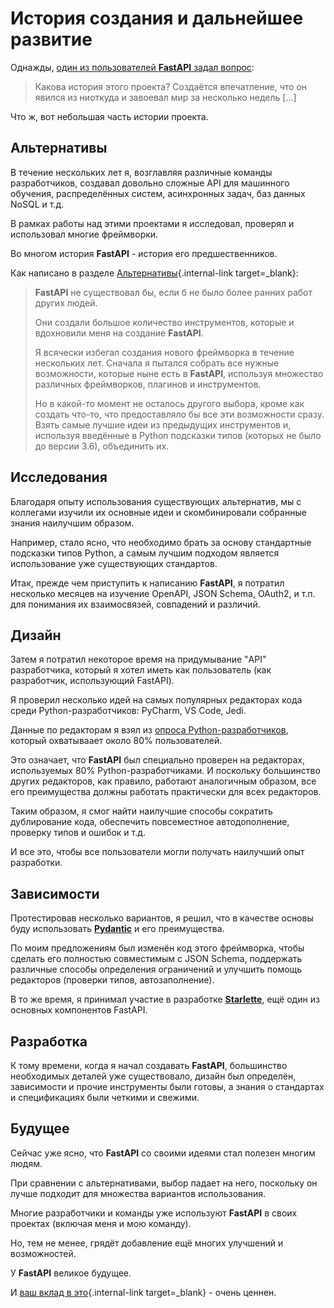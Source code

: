 # История создания и дальнейшее развитие

Однажды, <a href="https://github.com/fastapi/fastapi/issues/3#issuecomment-454956920" class="external-link" target="_blank">один из пользователей **FastAPI** задал вопрос</a>:

> Какова история этого проекта? Создаётся впечатление, что он явился из ниоткуда и завоевал мир за несколько недель [...]

Что ж, вот небольшая часть истории проекта.

## Альтернативы

В течение нескольких лет я, возглавляя различные команды разработчиков, создавал довольно сложные API для машинного обучения, распределённых систем, асинхронных задач, баз данных NoSQL и т.д.

В рамках работы над этими проектами я исследовал, проверял и использовал многие фреймворки.

Во многом история **FastAPI** - история его предшественников.

Как написано в разделе [Альтернативы](alternatives.md){.internal-link target=_blank}:

<blockquote markdown="1">

**FastAPI** не существовал бы, если б не было более ранних работ других людей.

Они создали большое количество инструментов, которые и вдохновили меня на создание **FastAPI**.

Я всячески избегал создания нового фреймворка в течение нескольких лет. Сначала я пытался собрать все нужные возможности, которые ныне есть в **FastAPI**, используя множество различных фреймворков, плагинов и инструментов.

Но в какой-то момент не осталось другого выбора, кроме как создать что-то, что предоставляло бы все эти возможности сразу. Взять самые лучшие идеи из предыдущих инструментов и, используя введённые в Python подсказки типов (которых не было до версии 3.6), объединить их.

</blockquote>

## Исследования

Благодаря опыту использования существующих альтернатив, мы с коллегами изучили их основные идеи и скомбинировали собранные знания наилучшим образом.

Например, стало ясно, что необходимо брать за основу стандартные подсказки типов Python, а самым лучшим подходом является использование уже существующих стандартов.

Итак, прежде чем приступить к написанию **FastAPI**, я потратил несколько месяцев на изучение OpenAPI, JSON Schema, OAuth2, и т.п. для понимания их взаимосвязей, совпадений и различий.

## Дизайн

Затем я потратил некоторое время на придумывание "API" разработчика, который я хотел иметь как пользователь (как разработчик, использующий FastAPI).

Я проверил несколько идей на самых популярных редакторах кода среди Python-разработчиков: PyCharm, VS Code, Jedi.

Данные по редакторам я взял из <a href="https://www.jetbrains.com/research/python-developers-survey-2018/#development-tools" class="external-link" target="_blank">опроса Python-разработчиков</a>, который охватываает около 80% пользователей.

Это означает, что **FastAPI** был специально проверен на редакторах, используемых 80% Python-разработчиками. И поскольку большинство других редакторов, как правило, работают аналогичным образом, все его преимущества должны работать практически для всех редакторов.

Таким образом, я смог найти наилучшие способы сократить дублирование кода, обеспечить повсеместное автодополнение, проверку типов и ошибок и т.д.

И все это, чтобы все пользователи могли получать наилучший опыт разработки.

## Зависимости

Протестировав несколько вариантов, я решил, что в качестве основы буду использовать <a href="https://docs.pydantic.dev/" class="external-link" target="_blank">**Pydantic**</a> и его преимущества.

По моим предложениям был изменён код этого фреймворка, чтобы сделать его полностью совместимым с JSON Schema, поддержать различные способы определения ограничений и улучшить помощь редакторов (проверки типов, автозаполнение).

В то же время, я принимал участие в разработке <a href="https://www.starlette.io/" class="external-link" target="_blank">**Starlette**</a>, ещё один из основных компонентов FastAPI.

## Разработка

К тому времени, когда я начал создавать **FastAPI**, большинство необходимых деталей уже существовало, дизайн был определён, зависимости и прочие инструменты были готовы, а знания о стандартах и спецификациях были четкими и свежими.

## Будущее

Сейчас уже ясно, что **FastAPI** со своими идеями стал полезен многим людям.

При сравнении с альтернативами, выбор падает на него, поскольку он лучше подходит для множества вариантов использования.

Многие разработчики и команды уже используют **FastAPI** в своих проектах (включая меня и мою команду).

Но, тем не менее, грядёт добавление ещё многих улучшений и возможностей.

У **FastAPI** великое будущее.

И [ваш вклад в это](help-fastapi.md){.internal-link target=_blank} - очень ценнен.
